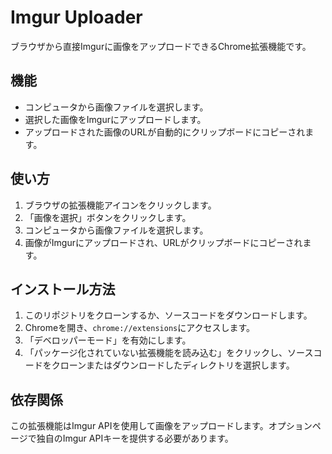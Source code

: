# Imgur Uploader

ブラウザから直接Imgurに画像をアップロードできるChrome拡張機能です。

## 機能

- コンピュータから画像ファイルを選択します。
- 選択した画像をImgurにアップロードします。
- アップロードされた画像のURLが自動的にクリップボードにコピーされます。

## 使い方

1. ブラウザの拡張機能アイコンをクリックします。
2. 「画像を選択」ボタンをクリックします。
3. コンピュータから画像ファイルを選択します。
4. 画像がImgurにアップロードされ、URLがクリップボードにコピーされます。

## インストール方法

1. このリポジトリをクローンするか、ソースコードをダウンロードします。
2. Chromeを開き、`chrome://extensions`にアクセスします。
3. 「デベロッパーモード」を有効にします。
4. 「パッケージ化されていない拡張機能を読み込む」をクリックし、ソースコードをクローンまたはダウンロードしたディレクトリを選択します。

## 依存関係

この拡張機能はImgur APIを使用して画像をアップロードします。オプションページで独自のImgur APIキーを提供する必要があります。